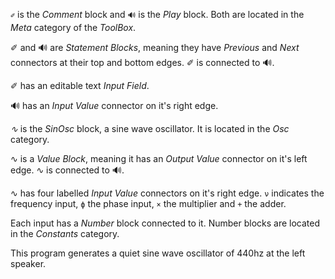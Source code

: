 `✐` is the _Comment_ block and `🔊` is the _Play_ block.
Both are located in the _Meta_ category of the _ToolBox_.

✐ and 🔊 are _Statement Blocks_, meaning they have _Previous_ and _Next_ connectors at their top and bottom edges.
✐ is connected to 🔊.

✐ has an editable text _Input Field_.

🔊 has an _Input Value_ connector on it's right edge.

_∿_ is the _SinOsc_ block, a sine wave oscillator.  It is located in the _Osc_ category.

∿ is a _Value Block_, meaning it has an _Output Value_ connector on it's left edge.
∿ is connected to 🔊.

∿ has four labelled _Input Value_ connectors on it's right edge.
`ν` indicates the frequency input, `ϕ` the phase input, `×` the multiplier and `+` the adder.

Each input has a _Number_ block connected to it.
Number blocks are located in the _Constants_ category.

This program generates a quiet sine wave oscillator of 440hz at the left speaker.

